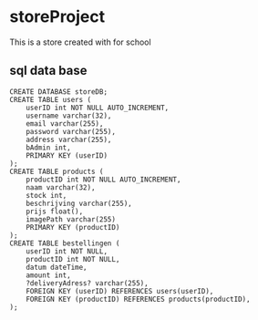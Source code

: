 # storeProject

This is a store created with for school

## sql data base

    CREATE DATABASE storeDB;
    CREATE TABLE users (
        userID int NOT NULL AUTO_INCREMENT,
        username varchar(32),
        email varchar(255),
        password varchar(255),
        address varchar(255),
        bAdmin int,
        PRIMARY KEY (userID)
    );
    CREATE TABLE products (
        productID int NOT NULL AUTO_INCREMENT,
        naam varchar(32),
        stock int,
        beschrijving varchar(255),
        prijs float(),
        imagePath varchar(255)
        PRIMARY KEY (productID)
    );
    CREATE TABLE bestellingen (
        userID int NOT NULL,
        productID int NOT NULL,
        datum dateTime,
        amount int,
        ?deliveryAdress? varchar(255),
        FOREIGN KEY (userID) REFERENCES users(userID),
        FOREIGN KEY (productID) REFERENCES products(productID),
    );
